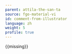 ```yaml
---
parent: attila-the-san-ta
source: fgo-material-vi
id: comment-from-illustrator
language: zh
weight: 5
profile: true
---
```


{{missing}}
